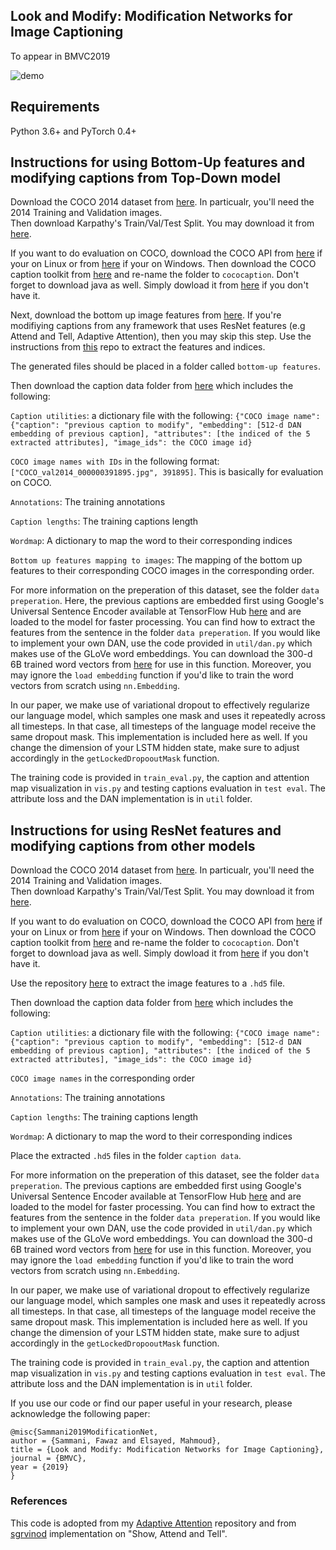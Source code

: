 ## Look and Modify: Modification Networks for Image Captioning
To appear in BMVC2019


![demo](https://user-images.githubusercontent.com/30661597/61649073-4cf21d00-ace3-11e9-8b71-0648a879c60c.png)

## Requirements
Python 3.6+ and PyTorch 0.4+

## Instructions for using Bottom-Up features and modifying captions from Top-Down model
Download the COCO 2014 dataset from [here](http://cocodataset.org/#download). In particualr, you'll need the 2014 Training and Validation images. <br/>
Then download Karpathy's Train/Val/Test Split. You may download it from [here](http://cs.stanford.edu/people/karpathy/deepimagesent/caption_datasets.zip).<br/>

If you want to do evaluation on COCO, download the COCO API from [here](https://github.com/cocodataset/cocoapi) if your on Linux or from [here](https://github.com/philferriere/cocoapi) if your on Windows. Then download the COCO caption toolkit from [here](https://github.com/tylin/coco-caption) and re-name the folder to `cococaption`. Don't forget to download java as well. Simply dowload it from [here](https://www.java.com/en/download/) if you don't have it.

Next, download the bottom up image features from [here](https://imagecaption.blob.core.windows.net/imagecaption/trainval_36.zip ). If you're modifiying captions from any framework that uses ResNet features (e.g Attend and Tell, Adaptive Attention), then you may skip this step. 
Use the instructions from [this](https://github.com/hengyuan-hu/bottom-up-attention-vqa) repo to extract the features and indices. 


The generated files should be placed in a folder called `bottom-up features`. 

Then download the caption data folder from [here](https://drive.google.com/open?id=1vuE0Tj1a1wH-Yh2G_i6Mh1lHiIMM9b7V) which includes the following: 

`Caption utilities`: a dictionary file with the following: `{"COCO image name": {"caption": "previous caption to modify", "embedding": [512-d DAN embedding of previous caption], "attributes": [the indiced of the 5 extracted attributes], "image_ids": the COCO image id}`

`COCO image names with IDs` in the following format: `["COCO_val2014_000000391895.jpg", 391895]`. This is basically for evaluation on COCO.

`Annotations`: The training annotations

`Caption lengths`: The training captions length

`Wordmap`: A dictionary to map the word to their corresponding indices

`Bottom up features mapping to images`: The mapping of the bottom up features to their corresponding COCO images in the corresponding order.


For more information on the preperation of this dataset, see the folder `data preperation`. Here, the previous captions are embedded first using Google's Universal Sentence Encoder available at TensorFlow Hub [here](https://tfhub.dev/google/universal-sentence-encoder/2) and are loaded to the model for faster processing. You can find how to extract the features from the sentence in the folder `data preperation`. If you would like to implement your own DAN, use the code provided in `util/dan.py` which makes use of the GLoVe word embeddings. You can download the 300-d 6B trained word vectors from [here](https://nlp.stanford.edu/projects/glove/) for use in this function. Moreover, you may ignore the `load embedding` function if you'd like to train the word vectors from scratch using `nn.Embedding`.

In our paper, we make use of variational dropout to effectively regularize our language model, which samples one mask and uses it repeatedly across all timesteps. In that case, all timesteps of the language model receive the same dropout mask. This implementation is included here as well. If you change the dimension of your LSTM hidden state, make sure to adjust accordingly in the `getLockedDropooutMask` function. 

The training code is provided in `train_eval.py`, the caption and attention map visualization in `vis.py` and testing captions evaluation in `test eval`. The attribute loss and the DAN implementation is in `util` folder. 

## Instructions for using ResNet features and modifying captions from other models

Download the COCO 2014 dataset from [here](http://cocodataset.org/#download). In particualr, you'll need the 2014 Training and Validation images. <br/>
Then download Karpathy's Train/Val/Test Split. You may download it from [here](http://cs.stanford.edu/people/karpathy/deepimagesent/caption_datasets.zip).<br/>

If you want to do evaluation on COCO, download the COCO API from [here](https://github.com/cocodataset/cocoapi) if your on Linux or from [here](https://github.com/philferriere/cocoapi) if your on Windows. Then download the COCO caption toolkit from [here](https://github.com/tylin/coco-caption) and re-name the folder to `cococaption`. Don't forget to download java as well. Simply dowload it from [here](https://www.java.com/en/download/) if you don't have it.

Use the repository [here](https://github.com/sgrvinod/a-PyTorch-Tutorial-to-Image-Captioning) to extract the image features to a `.hd5` file.

Then download the caption data folder from [here](https://drive.google.com/open?id=1QOU8wp_Mr-wT5_fcH3vaAPIw8qO7BPRp) which includes the following: 

`Caption utilities`: a dictionary file with the following: `{"COCO image name": {"caption": "previous caption to modify", "embedding": [512-d DAN embedding of previous caption], "attributes": [the indiced of the 5 extracted attributes], "image_ids": the COCO image id}`

`COCO image names` in the corresponding order 

`Annotations`: The training annotations

`Caption lengths`: The training captions length

`Wordmap`: A dictionary to map the word to their corresponding indices

Place the extracted `.hd5` files in the folder `caption data`.

For more information on the preperation of this dataset, see the folder `data preperation`. The previous captions are embedded first using Google's Universal Sentence Encoder available at TensorFlow Hub [here](https://tfhub.dev/google/universal-sentence-encoder/2) and are loaded to the model for faster processing. You can find how to extract the features from the sentence in the folder `data preperation`. If you would like to implement your own DAN, use the code provided in `util/dan.py` which makes use of the GLoVe word embeddings. You can download the 300-d 6B trained word vectors from [here](https://nlp.stanford.edu/projects/glove/) for use in this function. Moreover, you may ignore the `load embedding` function if you'd like to train the word vectors from scratch using `nn.Embedding`.

In our paper, we make use of variational dropout to effectively regularize our language model, which samples one mask and uses it repeatedly across all timesteps. In that case, all timesteps of the language model receive the same dropout mask. This implementation is included here as well. If you change the dimension of your LSTM hidden state, make sure to adjust accordingly in the `getLockedDropooutMask` function. 

The training code is provided in `train_eval.py`, the caption and attention map visualization in `vis.py` and testing captions evaluation in `test eval`. The attribute loss and the DAN implementation is in `util` folder. 

If you use our code or find our paper useful in your research, please acknowledge the following paper:

```
@misc{Sammani2019ModificationNet,
author = {Sammani, Fawaz and Elsayed, Mahmoud},
title = {Look and Modify: Modification Networks for Image Captioning},
journal = {BMVC},
year = {2019}
}
```

### References
This code is adopted from my [Adaptive Attention](https://github.com/fawazsammani/knowing-when-to-look-adaptive-attention) repository and from [sgrvinod](https://github.com/sgrvinod/a-PyTorch-Tutorial-to-Image-Captioning) implementation on "Show, Attend and Tell". 



